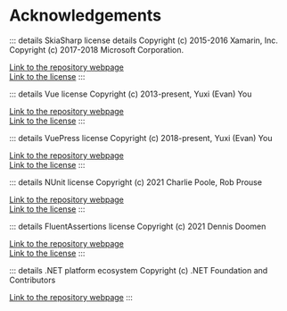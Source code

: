 # Acknowledgements

::: details SkiaSharp license details
Copyright (c) 2015-2016 Xamarin, Inc. \
Copyright (c) 2017-2018 Microsoft Corporation.

[Link to the repository webpage](https://github.com/mono/SkiaSharp) \
[Link to the license](https://github.com/mono/SkiaSharp/blob/main/LICENSE.md)
:::


::: details Vue license
Copyright (c) 2013-present, Yuxi (Evan) You

[Link to the repository webpage](https://github.com/vuejs/vue) \
[Link to the license](https://github.com/vuejs/vue/blob/dev/LICENSE)
:::


::: details VuePress license
Copyright (c) 2018-present, Yuxi (Evan) You

[Link to the repository webpage](https://github.com/vuejs/vuepress) \
[Link to the license](https://github.com/vuejs/vuepress/blob/master/LICENSE)
:::


::: details NUnit license
Copyright (c) 2021 Charlie Poole, Rob Prouse

[Link to the repository webpage](https://github.com/nunit/nunit) \
[Link to the license](https://github.com/nunit/nunit/blob/master/LICENSE.txt)
:::


::: details FluentAssertions license
Copyright (c) 2021 Dennis Doomen

[Link to the repository webpage](https://github.com/fluentassertions/fluentassertions) \
[Link to the license](https://github.com/fluentassertions/fluentassertions/blob/master/LICENSE)
:::


::: details .NET platform ecosystem
Copyright (c) .NET Foundation and Contributors

[Link to the repository webpage](https://github.com/dotnet)
:::
